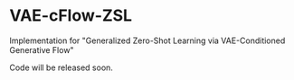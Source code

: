 # VAE-cFlow-ZSL
Implementation for "Generalized Zero-Shot Learning via VAE-Conditioned Generative Flow"

Code will be released soon.
